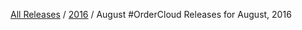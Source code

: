 [All Releases](../../README.md) / [2016](../README.md) / August
#OrderCloud Releases for August, 2016